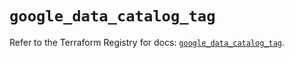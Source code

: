 # `google_data_catalog_tag`

Refer to the Terraform Registry for docs: [`google_data_catalog_tag`](https://registry.terraform.io/providers/hashicorp/google/6.6.0/docs/resources/data_catalog_tag).
